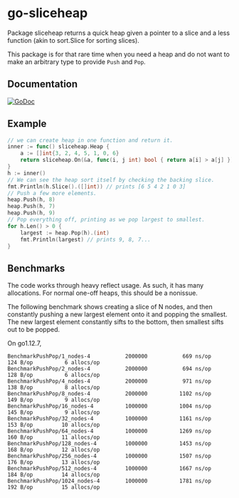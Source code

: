 go-sliceheap
============

Package sliceheap returns a quick heap given a pointer to a slice and a less
function (akin to sort.Slice for sorting slices).

This package is for that rare time when you need a heap and do not want to make
an arbitrary type to provide `Push` and `Pop`.

Documentation
-------------

[![GoDoc](https://godoc.org/github.com/twmb/go-sliceheap?status.svg)](https://godoc.org/github.com/twmb/go-sliceheap)

Example
-------

```go
// we can create heap in one function and return it.
inner := func() sliceheap.Heap {
	a := []int{3, 2, 4, 5, 1, 0, 6}
	return sliceheap.On(&a, func(i, j int) bool { return a[i] > a[j] })
}
h := inner()
// We can see the heap sort itself by checking the backing slice.
fmt.Println(h.Slice().([]int)) // prints [6 5 4 2 1 0 3]
// Push a few more elements.
heap.Push(h, 8)
heap.Push(h, 7)
heap.Push(h, 9)
// Pop everything off, printing as we pop largest to smallest.
for h.Len() > 0 {
	largest := heap.Pop(h).(int)
	fmt.Println(largest) // prints 9, 8, 7...
}
```

Benchmarks
----------

The code works through heavy reflect usage. As such, it has many allocations.
For normal one-off heaps, this should be a nonissue.

The following benchmark shows creating a slice of N nodes, and then constantly
pushing a new largest element onto it and popping the smallest. The new largest
element constantly sifts to the bottom, then smallest sifts out to be popped.

On go1.12.7,

```
BenchmarkPushPop/1_nodes-4         	 2000000	       669 ns/op	     124 B/op	       6 allocs/op
BenchmarkPushPop/2_nodes-4         	 2000000	       694 ns/op	     128 B/op	       6 allocs/op
BenchmarkPushPop/4_nodes-4         	 2000000	       971 ns/op	     138 B/op	       8 allocs/op
BenchmarkPushPop/8_nodes-4         	 2000000	      1102 ns/op	     149 B/op	       9 allocs/op
BenchmarkPushPop/16_nodes-4        	 1000000	      1004 ns/op	     145 B/op	       9 allocs/op
BenchmarkPushPop/32_nodes-4        	 1000000	      1161 ns/op	     153 B/op	      10 allocs/op
BenchmarkPushPop/64_nodes-4        	 1000000	      1269 ns/op	     160 B/op	      11 allocs/op
BenchmarkPushPop/128_nodes-4       	 1000000	      1453 ns/op	     168 B/op	      12 allocs/op
BenchmarkPushPop/256_nodes-4       	 1000000	      1507 ns/op	     176 B/op	      13 allocs/op
BenchmarkPushPop/512_nodes-4       	 1000000	      1667 ns/op	     184 B/op	      14 allocs/op
BenchmarkPushPop/1024_nodes-4      	 1000000	      1781 ns/op	     192 B/op	      15 allocs/op
```
